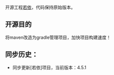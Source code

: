 开源工程[若依](https://gitee.com/y_project/RuoYi.git)，代码保持原始版本。

## 开源目的
将maven改造为gradle管理项目，加快项目构建速度！

## 同步历史：
* 同步更新[若依]项目，当前版本：4.5.1